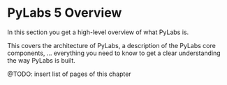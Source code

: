 # PyLabs 5 Overview

In this section you get a high-level overview of what PyLabs is.

This covers the architecture of PyLabs, a description of the PyLabs core components, ... everything you need to know to get a clear understanding the way PyLabs is built.

@TODO:
insert list of pages of this chapter
